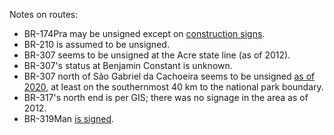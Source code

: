 Notes on routes:
* BR-174Pra may be unsigned except on [construction signs](https://youtu.be/cUxj7f4d888?t=1642).
* BR-210 is assumed to be unsigned.
* BR-307 seems to be unsigned at the Acre state line (as of 2012).
* BR-307's status at Benjamin Constant is unknown.
* BR-307 north of São Gabriel da Cachoeira seems to be unsigned [as of 2020](https://www.youtube.com/watch?v=94xUAgAK3BQ), at least on the southernmost 40 km to the national park boundary.
* BR-317's north end is per GIS; there was no signage in the area as of 2012.
* BR-319Man [is signed](https://www.google.com/maps/@-3.1302726,-59.9464294,3a,34.5y,140.09h,94.19t/data=!3m6!1e1!3m4!1sTmOhlgKyeJ7Ape3BEhBCSQ!2e0!7i16384!8i8192?entry=ttu).

